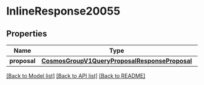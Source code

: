 # InlineResponse20055

## Properties
Name | Type | Description | Notes
------------ | ------------- | ------------- | -------------
**proposal** | [**CosmosGroupV1QueryProposalResponseProposal**](CosmosGroupV1QueryProposalResponseProposal.md) |  | [optional] 

[[Back to Model list]](../README.md#documentation-for-models) [[Back to API list]](../README.md#documentation-for-api-endpoints) [[Back to README]](../README.md)

